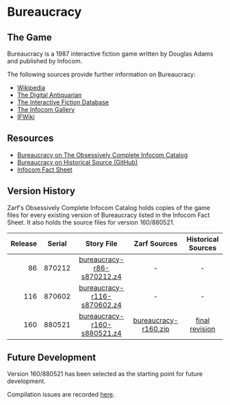 # Bureaucracy

## The Game

Bureaucracy is a 1987 interactive fiction game written by Douglas Adams and published by Infocom.

The following sources provide further information on Bureaucracy:

* [Wikipedia](https://en.wikipedia.org/wiki/Bureaucracy_(video_game))
* [The Digital Antiquarian](https://www.filfre.net/2015/08/bureaucracy/)
* [The Interactive Fiction Database](https://ifdb.tads.org/viewgame?id=zjyxds3s57pgis3x)
* [The Infocom Gallery](http://infocom.elsewhere.org/gallery/bureaucracy/bureaucracy.html)
* [IFWiki](http://www.ifwiki.org/index.php/Bureaucracy)

## Resources

* [Bureaucracy on The Obsessively Complete Infocom Catalog](https://eblong.com/infocom/#bureaucracy)
* [Bureaucracy on Historical Source (GitHub)](https://github.com/historicalsource/bureaucracy)
* [Infocom Fact Sheet](http://pdd.if-legends.org/infocom/fact-sheet.txt)

## Version History

Zarf's Obsessively Complete Infocom Catalog holds copies of the game files for every existing version of Bureaucracy listed in the Infocom Fact Sheet. It also holds the source files for version 160/880521.

| Release | Serial | Story File                    | Zarf Sources           | Historical Sources |
| -------:|:------:|:-----------------------------:|:----------------------:|:------------------:|
|      86 | 870212 |  [bureaucracy-r86-s870212.z4] |                      - |                  - |
|     116 | 870602 | [bureaucracy-r116-s870602.z4] |                      - |                  - |
|     160 | 880521 | [bureaucracy-r160-s880521.z4] | [bureaucracy-r160.zip] |   [final revision] |

[bureaucracy-r86-s870212.z4]: https://eblong.com/infocom/gamefiles/bureaucracy-r86-s870212.z4

[bureaucracy-r116-s870602.z4]: https://eblong.com/infocom/gamefiles/bureaucracy-r116-s870602.z4

[bureaucracy-r160-s880521.z4]: https://eblong.com/infocom/gamefiles/bureaucracy-r160-s880521.z4
[bureaucracy-r160.zip]: https://eblong.com/infocom/sources/bureaucracy-r160.zip
[final revision]: https://github.com/historicalsource/bureaucracy/tree/c6e21a6a2e625ca2f2e98610886fa7ed8338cf1f

## Future Development

Version 160/880521 has been selected as the starting point for future development.

Compilation issues are recorded [here](https://github.com/the-infocom-files/bureaucracy/issues/2).
